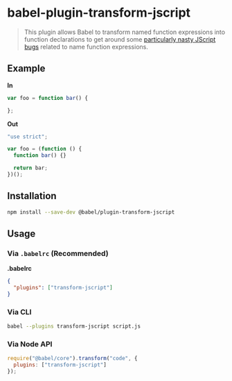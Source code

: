 # babel-plugin-transform-jscript

> This plugin allows Babel to transform named function expressions into function declarations to get around some [particularly nasty JScript bugs](https://kangax.github.io/nfe/#jscript-bugs) related to name function expressions.

## Example

**In**

```javascript
var foo = function bar() {

};
```

**Out**

```javascript
"use strict";

var foo = (function () {
  function bar() {}

  return bar;
})();
```

## Installation

```sh
npm install --save-dev @babel/plugin-transform-jscript
```

## Usage

### Via `.babelrc` (Recommended)

**.babelrc**

```json
{
  "plugins": ["transform-jscript"]
}
```

### Via CLI

```sh
babel --plugins transform-jscript script.js
```

### Via Node API

```javascript
require("@babel/core").transform("code", {
  plugins: ["transform-jscript"]
});
```
